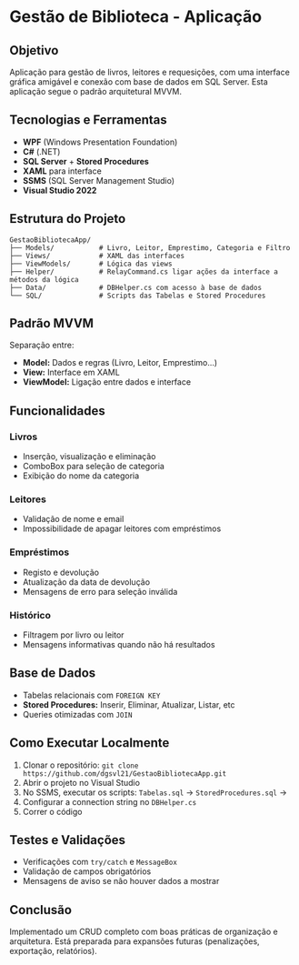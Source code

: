 <!DOCTYPE html>
<html lang="pt">
<head>
    <meta charset="UTF-8">
    <meta name="viewport" content="width=device-width, initial-scale=1.0">
</head>

<body>
<h1>Gestão de Biblioteca - Aplicação </h1>

<h2>Objetivo</h2>
<p>Aplicação para gestão de livros, leitores e requesições, com uma interface gráfica amigável e conexão com base de dados em SQL Server. Esta aplicação segue o padrão arquitetural <span class="highlight">MVVM</span>.</p>

<h2>Tecnologias e Ferramentas</h2>
<ul>
    <li><strong>WPF</strong> (Windows Presentation Foundation)</li>
    <li><strong>C#</strong> (.NET)</li>
    <li><strong>SQL Server</strong> + <strong>Stored Procedures</strong></li>
    <li><strong>XAML</strong> para interface</li>
    <li><strong>SSMS</strong> (SQL Server Management Studio)</li>
    <li><strong>Visual Studio 2022</strong></li>
</ul>

<h2>Estrutura do Projeto</h2>
<pre><code>GestaoBibliotecaApp/
├── Models/           # Livro, Leitor, Emprestimo, Categoria e Filtro
├── Views/            # XAML das interfaces
├── ViewModels/       # Lógica das views
├── Helper/           # RelayCommand.cs ligar ações da interface a métodos da lógica 
├── Data/             # DBHelper.cs com acesso à base de dados
└── SQL/              # Scripts das Tabelas e Stored Procedures</code></pre>

<h2>Padrão MVVM</h2>
<p>Separação entre:</p>
<ul>
    <li><strong>Model:</strong> Dados e regras (Livro, Leitor, Emprestimo...)</li>
    <li><strong>View:</strong> Interface em XAML</li>
    <li><strong>ViewModel:</strong> Ligação entre dados e interface</li>
</ul>

<h2>Funcionalidades</h2>
<h3>Livros</h3>
<ul>
    <li>Inserção, visualização e eliminação</li>
    <li>ComboBox para seleção de categoria</li>
    <li>Exibição do nome da categoria</li>
</ul>

<h3>Leitores</h3>
<ul>
    <li>Validação de nome e email</li>
    <li>Impossibilidade de apagar leitores com empréstimos</li>
</ul>

<h3>Empréstimos</h3>
<ul>
    <li>Registo e devolução</li>
    <li>Atualização da data de devolução</li>
    <li>Mensagens de erro para seleção inválida</li>
</ul>

<h3>Histórico</h3>
<ul>
    <li>Filtragem por livro ou leitor</li>
    <li>Mensagens informativas quando não há resultados</li>
</ul>

<h2>Base de Dados</h2>
<ul>
    <li>Tabelas relacionais com <code>FOREIGN KEY</code></li>
    <li><strong>Stored Procedures:</strong> Inserir, Eliminar, Atualizar, Listar, etc</li>
    <li>Queries otimizadas com <code>JOIN</code></li>
</ul>

<h2>Como Executar Localmente</h2>
<ol>
    <li>Clonar o repositório: <code>git clone https://github.com/dgsvl21/GestaoBibliotecaApp.git</code></li>
    <li>Abrir o projeto no Visual Studio</li>
    <li>No SSMS, executar os scripts: <code>Tabelas.sql</code> &rarr; <code>StoredProcedures.sql</code> &rarr;</li>
    <li>Configurar a connection string no <code>DBHelper.cs</code></li>
    <li>Correr o código</li>
</ol>

<h2>Testes e Validações</h2>
<ul>
    <li>Verificações com <code>try/catch</code> e <code>MessageBox</code></li>
    <li>Validação de campos obrigatórios</li>
    <li>Mensagens de aviso se não houver dados a mostrar</li>
</ul>

<h2>Conclusão</h2>
<p>Implementado um CRUD completo com boas práticas de organização e arquitetura. Está preparada para expansões futuras (penalizações, exportação, relatórios).</p>

</body>
</html>

